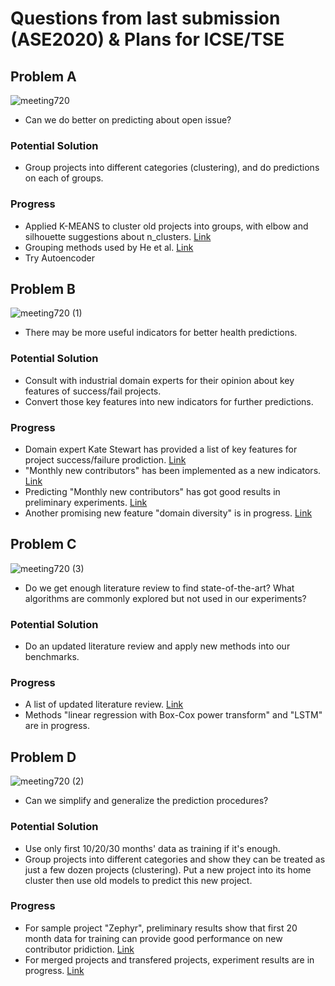# Questions from last submission (ASE2020) & Plans for ICSE/TSE

## Problem A
![meeting720](https://user-images.githubusercontent.com/16036156/87945498-cfd0c380-ca6e-11ea-82b5-480678c75fc3.png)
- Can we do better on predicting about open issue?
### Potential Solution
- Group projects into different categories (clustering), and do predictions on each of groups.
### Progress
- Applied K-MEANS to cluster old projects into groups, with elbow and silhouette suggestions about n_clusters. [Link](https://github.com/ai-se/Patrick_Rui/blob/master/Patrick/2020-06-25.md)
- Grouping methods used by He et al. [Link](https://ieeexplore.ieee.org/abstract/document/6681337)
- Try Autoencoder


## Problem B
![meeting720 (1)](https://user-images.githubusercontent.com/16036156/87946512-1ffc5580-ca70-11ea-8d2a-d400c464e41c.png)
- There may be more useful indicators for better health predictions.
### Potential Solution
- Consult with industrial domain experts for their opinion about key features of success/fail projects.
- Convert those key features into new indicators for further predictions.
### Progress
- Domain expert Kate Stewart has provided a list of key features for project success/failure prodiction. [Link](https://docs.google.com/spreadsheets/d/18LEBbOJNzLoQ_2AqGDmcmzik2qmWatpTnU6ZEgbTOWM/edit#gid=0)
- "Monthly new contributors" has been implemented as a new indicators. [Link](https://github.com/ai-se/Patrick_Rui/blob/master/Patrick/2020-07-06.md)
- Predicting "Monthly new contributors" has got good results in preliminary experiments. [Link](https://docs.google.com/spreadsheets/d/1hQPBHSiP1cB1biBG_dqZU_VjO4IWsonhemOFKrB-nXE/edit#gid=1929673561)
- Another promising new feature "domain diversity" is in progress. [Link](https://docs.google.com/spreadsheets/d/1hQPBHSiP1cB1biBG_dqZU_VjO4IWsonhemOFKrB-nXE/edit#gid=852358286)


## Problem C
![meeting720 (3)](https://user-images.githubusercontent.com/16036156/87949734-6653b380-ca74-11ea-9bce-5162aab7adef.png)
- Do we get enough literature review to find state-of-the-art? What algorithms are commonly explored but not used in our experiments?
### Potential Solution
- Do an updated literature review and apply new methods into our benchmarks.
### Progress
- A list of updated literature review. [Link](https://docs.google.com/spreadsheets/d/1455ltmaXmjG1x-abHVM2jHWi_6K3isZfaYwjK-YSgpQ/edit#gid=0)
- Methods "linear regression with Box-Cox power transform" and "LSTM" are in progress.


## Problem D
![meeting720 (2)](https://user-images.githubusercontent.com/16036156/87948028-2ab7ea00-ca72-11ea-9012-0951155ba217.png)
- Can we simplify and generalize the prediction procedures?
### Potential Solution
- Use only first 10/20/30 months' data as training if it's enough.
- Group projects into different categories and show they can be treated as just a few dozen projects (clustering). Put a new project into its home cluster then use old models to predict this new project.
### Progress
- For sample project "Zephyr", preliminary results show that first 20 month data for training can provide good performance on new contributor pridiction. [Link](https://docs.google.com/spreadsheets/d/1hQPBHSiP1cB1biBG_dqZU_VjO4IWsonhemOFKrB-nXE/edit#gid=1929673561)
- For merged projects and transfered projects, experiment results are in progress. [Link](https://docs.google.com/spreadsheets/d/1O1oZ5j-786hZ-XKWFRX0sMm-P8RwHwKnZmJRXvXe-Kk/edit#gid=159027035)
